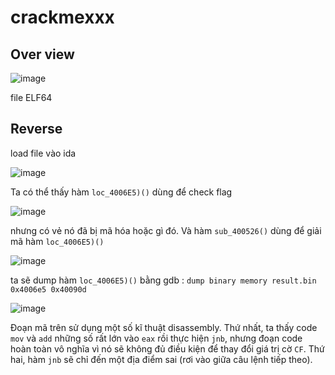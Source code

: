 # crackmexxx

## Over view

![image](https://user-images.githubusercontent.com/87138860/226822583-fc3398e2-965e-4620-9b29-7abcd61fdcb7.png)

file ELF64

## Reverse

load file vào ida

![image](https://user-images.githubusercontent.com/87138860/226822898-bb8f5d1c-590f-4e0c-a2e1-adf32c569d0e.png)

Ta có thể thấy hàm `loc_4006E5)()` dùng để check flag

![image](https://user-images.githubusercontent.com/87138860/226823053-41c94de1-cf0b-4bd9-a103-e5b8be793cee.png)

nhưng có vẻ nó đã bị mã hóa hoặc gì đó. Và hàm  `sub_400526()` dùng để giải mã hàm `loc_4006E5)()`

![image](https://user-images.githubusercontent.com/87138860/226823311-b7c743d0-dbe9-46bd-acd3-19f364c9b899.png)


ta sẽ dump hàm `loc_4006E5)()` bằng gdb : `dump binary memory result.bin 0x4006e5 0x40090d`


![image](https://user-images.githubusercontent.com/87138860/226839319-b30a2710-3507-4c76-a7e7-b9b8d18b9918.png)

Đoạn mã trên sử dụng một số kĩ thuật disassembly. Thứ nhất, ta thấy code `mov` và `add` những số rất lớn vào `eax` rồi thực hiện `jnb`, nhưng đoạn code hoàn toàn vô nghĩa vì nó sẽ không đủ điều kiện để thay đổi giá trị cờ `CF`. Thứ hai, hàm `jnb` sẽ chỉ đến một địa điểm sai (rơi vào giữa câu lệnh tiếp theo).
